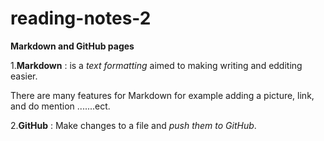 # reading-notes-2


**Markdown and GitHub pages**


1.**Markdown** : is a  *text formatting*  aimed to making writing and edditing  easier.

There are many features for Markdown for example adding a picture, link, and do mention .......ect.

2.**GitHub** :  Make changes to a file and *push them to GitHub*.


